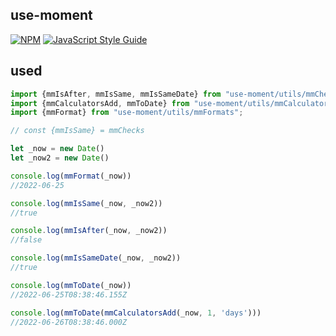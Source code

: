 ## use-moment

[![NPM](https://img.shields.io/npm/v/use-moment.svg)](https://www.npmjs.com/package/use-moment) [![JavaScript Style Guide](https://img.shields.io/badge/code_style-standard-brightgreen.svg)](https://standardjs.com)

## used

```js
import {mmIsAfter, mmIsSame, mmIsSameDate} from "use-moment/utils/mmChecks"
import {mmCalculatorsAdd, mmToDate} from "use-moment/utils/mmCalculators";
import {mmFormat} from "use-moment/utils/mmFormats";

// const {mmIsSame} = mmChecks

let _now = new Date()
let _now2 = new Date()

console.log(mmFormat(_now))
//2022-06-25

console.log(mmIsSame(_now, _now2))
//true 

console.log(mmIsAfter(_now, _now2))
//false 

console.log(mmIsSameDate(_now, _now2))
//true 

console.log(mmToDate(_now))
//2022-06-25T08:38:46.155Z 

console.log(mmToDate(mmCalculatorsAdd(_now, 1, 'days')))
//2022-06-26T08:38:46.000Z

```
